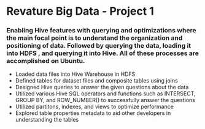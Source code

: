 # Revature Big Data - Project 1

### Enabling Hive features with querying and optimizations where the main focal point is to understand the organization and positioning of data. Followed by querying the data, loading it into HDFS , and querying it into Hive. All of these processes are accomplished on Ubuntu.


* Loaded data files into Hive Warehouse in HDFS
* Defined tables for dataset files and composite tables using joins
* Designed Hive queries to answer the given questions about the data
* Utilized various Hive SQL operators and functions such as INTERSECT, GROUP BY,  and ROW_NUMBER() to successfully answer the questions
* Utilized partitons, indexes, and views to optimize performance
* Explored table properties metadata to aid other developers in understanding the tables
